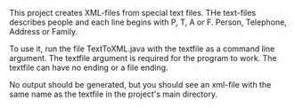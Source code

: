 This project creates XML-files from special text files.
THe text-files describes people and each line
begins with P, T, A or F.
Person, Telephone, Address or Family.

To use it, run the file TextToXML.java with the 
textfile as a command line argument. The textfile
argument is required for the program to work. 
The textfile can have no ending or 
a file ending.

No output should be generated, but you should
see an xml-file with the same name as the 
textfile in the project's main directory.